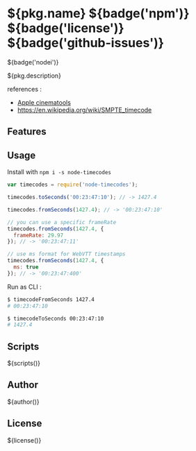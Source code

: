 # ${pkg.name} ${badge('npm')} ${badge('license')} ${badge('github-issues')}

${badge('nodei')}


${pkg.description}

references :
 - [Apple cinematools](https://documentation.apple.com/en/cinematools/usermanual/index.html#chapter=2%26section=5%26tasks=true)
 - https://en.wikipedia.org/wiki/SMPTE_timecode

## Features

## Usage

Install with `npm i -s node-timecodes`

```js
var timecodes = require('node-timecodes');

timecodes.toSeconds('00:23:47:10'); // -> 1427.4

timecodes.fromSeconds(1427.4); // -> '00:23:47:10'

// you can use a specific frameRate
timecodes.fromSeconds(1427.4, {
  frameRate: 29.97
}); // -> '00:23:47:11'

// use ms format for WebVTT timestamps
timecodes.fromSeconds(1427.4, {
  ms: true
}); // -> '00:23:47:400'
```

Run as CLI :

```sh
$ timecodeFromSeconds 1427.4
# 00:23:47:10

$ timecodeToSeconds 00:23:47:10
# 1427.4
```

## Scripts

${scripts()}


## Author

${author()}

## License

${license()}
